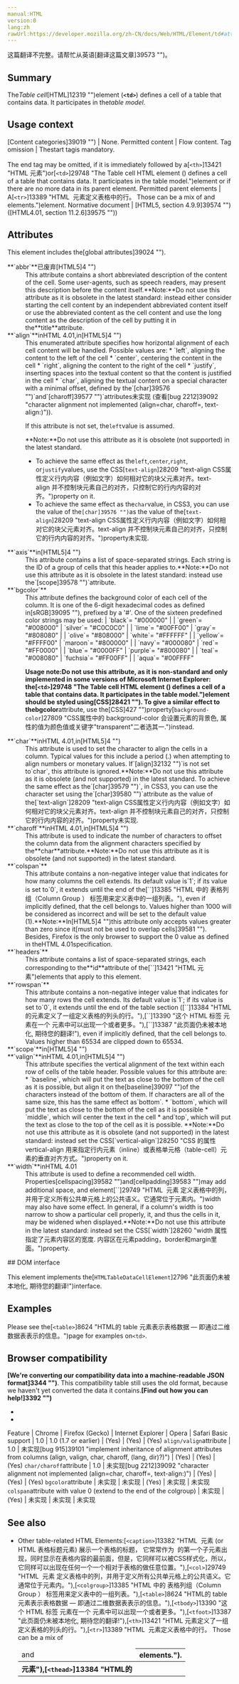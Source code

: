 ```yaml
---
manual:HTML
version:0
lang:zh
rawUrl:https://developer.mozilla.org/zh-CN/docs/Web/HTML/Element/td#attr-colspan
---
```




这篇翻译不完整。请帮忙从英语[翻译这篇文章]39573 "")。





## Summary<a name="Summary"></a>


The*Table cell*[HTML]12319 "")element (**`<td>`**) defines a cell of a table that contains data. It participates in the*table model*.


## Usage context<a name="Usage_context"></a>

[Content categories]39019 "") | None. 
Permitted content | Flow content. 
Tag omission | Thestart tagis mandatory.<br></br>The end tag may be omitted, if it is immediately followed by a[`<th>`]13421 "HTML <th> 元素")or[`<td>`]29748 "The Table cell HTML element (<td>) defines a cell of a table that contains data. It participates in the table model.")element or if there are no more data in its parent element. 
Permitted parent elements | A[`<tr>`]13389 "HTML <tr> 元素定义表格中的行。 Those can be a mix of <td> and <th> elements.")element. 
Normative document | [HTML5, section 4.9.9]39574 "")([HTML4.01, section 11.2.6]39575 "")) 


## Attributes<a name="Attributes"></a>


This element includes the[global attributes]39024 "").

<dl><dt id=''>**`abbr`**已废弃[HTML5]4 "")</dt><dd>This attribute contains a short abbreviated description of the content of the cell. Some user-agents, such as speech readers, may present this description before the content itself.**Note:**Do not use this attribute as it is obsolete in the latest standard: instead either consider starting the cell content by an independent abbreviated content itself or use the abbreviated content as the cell content and use the long content as the description of the cell by putting it in the**title**attribute.
</dd><dt id=''>**`align`**<i></i>inHTML 4.01,<i></i>in[HTML5]4 "")</dt><dd>This enumerated attribute specifies how horizontal alignment of each cell content will be handled. Possible values are:
* `left`, aligning the content to the left of the cell
* `center`, centering the content in the cell
* `right`, aligning the content to the right of the cell
* `justify`, inserting spaces into the textual content so that the content is justified in the cell
* `char`, aligning the textual content on a special character with a minimal offset, defined by the`[char]39576 "")`and`[charoff]39577 "")`attributes未实现 (查看[bug 2212]39092 "character alignment not implemented (align=char, charoff=, text-align:<string>)")).


If this attribute is not set, the`left`value is assumed.

**Note:**Do not use this attribute as it is obsolete (not supported) in the latest standard.
* To achieve the same effect as the`left`,`center`,`right`, or`justify`values, use the CSS[`text-align`]28209 "text-align CSS属性定义行内内容（例如文字）如何相对它的块父元素对齐。text-align 并不控制块元素自己的对齐，只控制它的行内内容的对齐。")property on it.
* To achieve the same effect as the`char`value, in CSS3, you can use the value of the`[char]39576 "")`as the value of the[`text-align`]28209 "text-align CSS属性定义行内内容（例如文字）如何相对它的块父元素对齐。text-align 并不控制块元素自己的对齐，只控制它的行内内容的对齐。")property未实现.

</dd></dl><dl><dt id=''>**`axis`**<i></i>in[HTML5]4 "")</dt><dd>This attribute contains a list of space-separated strings. Each string is the ID of a group of cells that this header applies to.**Note:**Do not use this attribute as it is obsolete in the latest standard: instead use the`[scope]39578 "")`attribute.
</dd><dt id=''>**`bgcolor`**<i></i></dt><dd>This attribute defines the background color of each cell of the column. It is one of the 6-digit hexadecimal codes as defined in[sRGB]39095 ""), prefixed by a &#39;#&#39;. One of the sixteen predefined color strings may be used:
 | `black`= &quot;#000000&quot; |  | `green`= &quot;#008000&quot; 
 | `silver`= &quot;#C0C0C0&quot; |  | `lime`= &quot;#00FF00&quot; 
 | `gray`= &quot;#808080&quot; |  | `olive`= &quot;#808000&quot; 
 | `white`= &quot;#FFFFFF&quot; |  | `yellow`= &quot;#FFFF00&quot; 
 | `maroon`= &quot;#800000&quot; |  | `navy`= &quot;#000080&quot; 
 | `red`= &quot;#FF0000&quot; |  | `blue`= &quot;#0000FF&quot; 
 | `purple`= &quot;#800080&quot; |  | `teal`= &quot;#008080&quot; 
 | `fuchsia`= &quot;#FF00FF&quot; |  | `aqua`= &quot;#00FFFF&quot; 

**Usage note:**Do not use this attribute, as it is non-standard and only implemented in some versions of Microsoft Internet Explorer: the[`<td>`]29748 "The Table cell HTML element (<td>) defines a cell of a table that contains data. It participates in the table model.")element should be styled using[CSS]28421 ""). To give a similar effect to the**bgcolor**attribute, use the[CSS]427 "")property[`background-color`]27809 "CSS属性中的 background-color 会设置元素的背景色, 属性的值为颜色值或关键字"transparent"二者选其一.")instead.
</dd></dl><dl><dt id=''>**`char`**<i></i>inHTML 4.01,<i></i>in[HTML5]4 "")</dt><dd>This attribute is used to set the character to align the cells in a column. Typical values for this include a period (.) when attempting to align numbers or monetary values. If`[align]32132 "")`is not set to`char`, this attribute is ignored.**Note:**Do not use this attribute as it is obsolete (and not supported) in the latest standard. To achieve the same effect as the`[char]39579 "")`, in CSS3, you can use the character set using the`[char]39580 "")`attribute as the value of the[`text-align`]28209 "text-align CSS属性定义行内内容（例如文字）如何相对它的块父元素对齐。text-align 并不控制块元素自己的对齐，只控制它的行内内容的对齐。")property未实现.
</dd><dt id=''>**`charoff`**<i></i>inHTML 4.01,<i></i>in[HTML5]4 "")</dt><dd>This attribute is used to indicate the number of characters to offset the column data from the alignment characters specified by the**char**attribute.**Note:**Do not use this attribute as it is obsolete (and not supported) in the latest standard.
</dd><dt id=''>**`colspan`**</dt><dd>This attribute contains a non-negative integer value that indicates for how many columns the cell extends. Its default value is`1`; if its value is set to`0`, it extends until the end of the[`<colgroup>`]13385 "HTML 中的 表格列组（Column Group <colgroup>） 标签用来定义表中的一组列表。"), even if implicitly defined, that the cell belongs to. Values higher than 1000 will be considered as incorrect and will be set to the default value (1).**Note:**In[HTML5]4 "")this attribute only accepts values greater than zero since it[must not be used to overlap cells]39581 ""). Besides, Firefox is the only browser to support the 0 value as defined in theHTML 4.01specification.
</dd><dt id=''>**`headers`**</dt><dd>This attribute contains a list of space-separated strings, each corresponding to the**id**attribute of the[`<th>`]13421 "HTML <th> 元素")elements that apply to this element.</dd><dt id=''>**`rowspan`**</dt><dd>This attribute contains a non-negative integer value that indicates for how many rows the cell extends. Its default value is`1`; if its value is set to`0`, it extends until the end of the table section ([`<thead>`]13384 "HTML的<thead>元素定义了一组定义表格的列头的行。"),[`<tbody>`]13390 "这个 HTML 标签  元素在一个  元素中可以出现一个或者更多。"),[`<tfoot>`]13387 "此页面仍未被本地化, 期待您的翻译!"), even if implicitly defined, that the cell belongs to. Values higher than 65534 are clipped down to 65534.</dd><dt id=''>**`scope`**<i></i>in[HTML5]4 "")</dt><dd></dd><dt id=''>**`valign`**<i></i>inHTML 4.01,<i></i>in[HTML5]4 "")</dt><dd>This attribute specifies the vertical alignment of the text within each row of cells of the table header. Possible values for this attribute are:
* `baseline`, which will put the text as close to the bottom of the cell as it is possible, but align it on the[baseline]39097 "")of the characters instead of the bottom of them. If characters are all of the same size, this has the same effect as`bottom`.
* `bottom`, which will put the text as close to the bottom of the cell as it is possible
* `middle`, which will center the text in the cell
* and`top`, which will put the text as close to the top of the cell as it is possible.
**Note:**Do not use this attribute as it is obsolete (and not supported) in the latest standard: instead set the CSS[`vertical-align`]28250 "CSS 的属性 vertical-align 用来指定行内元素（inline）或表格单元格（table-cell）元素的垂直对齐方式。")property on it.
</dd><dt id=''>**`width`**<i></i>inHTML 4.01</dt><dd>This attribute is used to define a recommended cell width. Properties[cellspacing]39582 "")and[cellpadding]39583 "")may add additional space, and element[`<col>`]29749 "HTML <col> 元素 定义表格中的列，并用于定义所有公共单元格上的公共语义。它通常位于<colgroup>元素内。")width may also have some effect. In general, if a column&#39;s width is too narrow to show a particular cell properly, it, and thus the cells in it, may be widened when displayed.**Note:**Do not use this attribute in the latest standard: instead set the CSS[`width`]28260 "width 属性指定了元素内容区的宽度. 内容区在元素padding，border和margin里面。")property.
</dd></dl>
## DOM interface<a name="DOM_interface"></a>


This element implements the[`HTMLTableDataCellElement`]2796 "此页面仍未被本地化, 期待您的翻译!")interface.


## Examples<a name="Examples"></a>


Please see the[`<table>`]8624 "HTML的 table 元素表示表格数据 — 即通过二维数据表表示的信息。")page for examples on`<td>`.


## Browser compatibility<a name="Browser_compatibility"></a>


**[We&#39;re converting our compatibility data into a machine-readable JSON format]3344 "")**. This compatibility table still uses the old format, because we haven&#39;t yet converted the data it contains.**[Find out how you can help!]3392 "")**


* 
* 

Feature | Chrome | Firefox (Gecko) | Internet Explorer | Opera | Safari 
Basic support | 1.0 | 1.0 (1.7 or earlier) | (Yes) | (Yes) | (Yes) 
`align/valign`attribute | 1.0 | 未实现[bug 915]39101 "implement inheritance of alignment attributes from columns (align, valign, char, charoff, (lang, dir)?)") | (Yes) | (Yes) | (Yes) 
`char/charoff`attribute | 1.0 | 未实现[bug 2212]39092 "character alignment not implemented (align=char, charoff=, text-align:<string>)") | (Yes) | (Yes) | (Yes) 
`bgcolor`attribute<i></i> | 未实现 | 未实现 | (Yes) | 未实现 | 未实现 
`colspan`attribute with value 0 (extend to the end of the colgroup) | 未实现 | (Yes) | 未实现 | 未实现 | 未实现 





## See also<a name="See_also"></a>

* Other table-related HTML Elements:[`<caption>`]13382 "HTML <caption> 元素 (or HTML 表格标题元素) 展示一个表格的标题， 它常常作为 <table> 的第一个子元素出现，同时显示在表格内容的最前面，但是，它同样可以被CSS样式化，所以，它同样可以出现在任何一个一个相对于表格的做任意位置。"),[`<col>`]29749 "HTML <col> 元素 定义表格中的列，并用于定义所有公共单元格上的公共语义。它通常位于<colgroup>元素内。"),[`<colgroup>`]13385 "HTML 中的 表格列组（Column Group <colgroup>） 标签用来定义表中的一组列表。"),[`<table>`]8624 "HTML的 table 元素表示表格数据 — 即通过二维数据表表示的信息。"),[`<tbody>`]13390 "这个 HTML 标签  元素在一个  元素中可以出现一个或者更多。"),[`<tfoot>`]13387 "此页面仍未被本地化, 期待您的翻译!"),[`<th>`]13421 "HTML <th> 元素"),[`<thead>`]13384 "HTML的<thead>元素定义了一组定义表格的列头的行。"),[`<tr>`]13389 "HTML <tr> 元素定义表格中的行。 Those can be a mix of <td> and <th> elements.").




